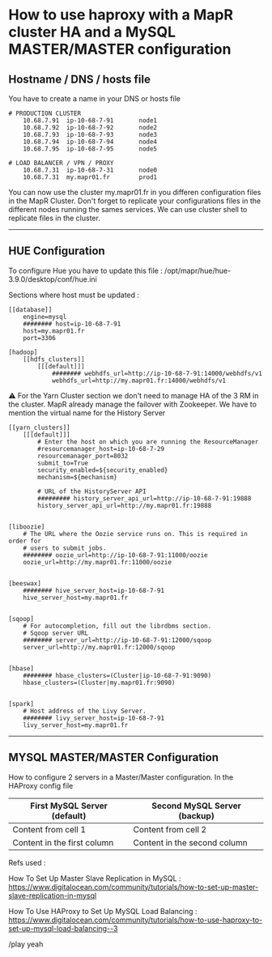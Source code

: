 # How to use haproxy with a MapR cluster HA and a MySQL MASTER/MASTER configuration


## Hostname / DNS / hosts file 
You have to create a name in your DNS or hosts file 

    # PRODUCTION CLUSTER
        10.68.7.91  ip-10-68-7-91		node1
        10.68.7.92  ip-10-68-7-92   	node2
        10.68.7.93  ip-10-68-7-93    	node3
        10.68.7.94  ip-10-68-7-94    	node4
        10.68.7.95  ip-10-68-7-95    	node5
        
    # LOAD BALANCER / VPN / PROXY
        10.68.7.31  ip-10-68-7-31    	node0
        10.68.7.31  my.mapr01.fr		prod1
        

You can now use the cluster my.mapr01.fr in you differen configuration files in the MapR Cluster.
Don't forget to replicate your configurations files in the different nodes running the sames services.
We can use cluster shell to replicate files in the cluster. 

-----------------------------
## HUE Configuration 

To configure Hue you have to update this file : /opt/mapr/hue/hue-3.9.0/desktop/conf/hue.ini

Sections where host must be updated : 

    [[database]]
        engine=mysql
        ######## host=ip-10-68-7-91
        host=my.mapr01.fr
        port=3306

    [hadoop]
        [[hdfs_clusters]]
            [[[default]]]
                ######## webhdfs_url=http://ip-10-68-7-91:14000/webhdfs/v1
                webhdfs_url=http://my.mapr01.fr:14000/webhdfs/v1


:warning:
For the Yarn Cluster section we don't need to manage HA of the 3 RM in the cluster. MapR already manage the failover with Zookeeper. We have to mention the virtual name for the History Server 



    [[yarn_clusters]]
        [[[default]]]
            # Enter the host on which you are running the ResourceManager
            #resourcemanager_host=ip-10-68-7-29
            resourcemanager_port=8032
            submit_to=True
            security_enabled=${security_enabled}
            mechanism=${mechanism}

            # URL of the HistoryServer API
            ######### history_server_api_url=http://ip-10-68-7-91:19888
            history_server_api_url=http://my.mapr01.fr:19888


    [liboozie]
        # The URL where the Oozie service runs on. This is required in order for
        # users to submit jobs.
        ######## oozie_url=http://ip-10-68-7-91:11000/oozie
        oozie_url=http://my.mapr01.fr:11000/oozie


    [beeswax]
        ######## hive_server_host=ip-10-68-7-91
        hive_server_host=my.mapr01.fr


    [sqoop]
        # For autocompletion, fill out the librdbms section.
        # Sqoop server URL
        ######## server_url=http://ip-10-68-7-91:12000/sqoop
        server_url=http://my.mapr01.fr:12000/sqoop


    [hbase]
        ######## hbase_clusters=(Cluster|ip-10-68-7-91:9090)
        hbase_clusters=(Cluster|my.mapr01.fr:9090)


    [spark]
        # Host address of the Livy Server.
        ######## livy_server_host=ip-10-68-7-91
        livy_server_host=my.mapr01.fr

-----------------------------

## MYSQL MASTER/MASTER Configuration 

How to configure 2 servers in a Master/Master configuration. In the HAProxy config file 


First MySQL Server (default) | Second MySQL Server (backup)
------------ | -------------
Content from cell 1 | Content from cell 2
Content in the first column | Content in the second column




Refs used : 

How To Set Up Master Slave Replication in MySQL :
https://www.digitalocean.com/community/tutorials/how-to-set-up-master-slave-replication-in-mysql

How To Use HAProxy to Set Up MySQL Load Balancing : 
https://www.digitalocean.com/community/tutorials/how-to-use-haproxy-to-set-up-mysql-load-balancing--3

/play yeah







